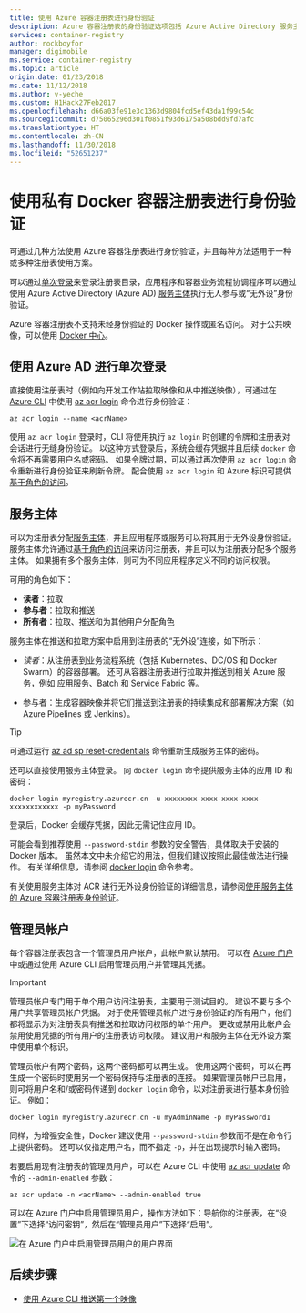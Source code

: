 ```yaml
---
title: 使用 Azure 容器注册表进行身份验证
description: Azure 容器注册表的身份验证选项包括 Azure Active Directory 服务主体直接登录和注册表登录。
services: container-registry
author: rockboyfor
manager: digimobile
ms.service: container-registry
ms.topic: article
origin.date: 01/23/2018
ms.date: 11/12/2018
ms.author: v-yeche
ms.custom: H1Hack27Feb2017
ms.openlocfilehash: d66a03fe91e3c1363d9804fcd5ef43da1f99c54c
ms.sourcegitcommit: d75065296d301f0851f93d6175a508bdd9fd7afc
ms.translationtype: HT
ms.contentlocale: zh-CN
ms.lasthandoff: 11/30/2018
ms.locfileid: "52651237"
---
```

# <a name="authenticate-with-a-private-docker-container-registry"></a>使用私有 Docker 容器注册表进行身份验证

可通过几种方法使用 Azure 容器注册表进行身份验证，并且每种方法适用于一种或多种注册表使用方案。

可以通过[单次登录](#individual-login-with-azure-ad)来登录注册表目录，应用程序和容器业务流程协调程序可以通过使用 Azure Active Directory (Azure AD) [服务主体](#service-principal)执行无人参与或“无外设”身份验证。

Azure 容器注册表不支持未经身份验证的 Docker 操作或匿名访问。 对于公共映像，可以使用 [Docker 中心](https://docs.docker.com/docker-hub/)。

## <a name="individual-login-with-azure-ad"></a>使用 Azure AD 进行单次登录

直接使用注册表时（例如向开发工作站拉取映像和从中推送映像），可通过在 [Azure CLI](https://docs.azure.cn/zh-cn/cli/install-azure-cli?view=azure-cli-latest) 中使用 [az acr login](https://docs.azure.cn/zh-cn/cli/acr?view=azure-cli-latest#az-acr-login) 命令进行身份验证：

```azurecli
az acr login --name <acrName>
```

使用 `az acr login` 登录时，CLI 将使用执行 `az login` 时创建的令牌和注册表对会话进行无缝身份验证。 以这种方式登录后，系统会缓存凭据并且后续 `docker` 命令将不再需要用户名或密码。 如果令牌过期，可以通过再次使用 `az acr login` 命令重新进行身份验证来刷新令牌。 配合使用 `az acr login` 和 Azure 标识可提供[基于角色的访问](../role-based-access-control/role-assignments-portal.md)。

## <a name="service-principal"></a>服务主体

可以为注册表分配[服务主体](../active-directory/develop/app-objects-and-service-principals.md)，并且应用程序或服务可以将其用于无外设身份验证。 服务主体允许通过[基于角色的访问](../role-based-access-control/role-assignments-portal.md)来访问注册表，并且可以为注册表分配多个服务主体。 如果拥有多个服务主体，则可为不同应用程序定义不同的访问权限。

可用的角色如下：

  * **读者**：拉取
  * **参与者**：拉取和推送
  * **所有者**：拉取、推送和为其他用户分配角色

服务主体在推送和拉取方案中启用到注册表的“无外设”连接，如下所示：

  * *读者*：从注册表到业务流程系统（包括 Kubernetes、DC/OS 和 Docker Swarm）的容器部署。 还可从容器注册表进行拉取并推送到相关 Azure 服务，例如 [应用服务](../app-service/index.yml)、[Batch](../batch/index.yml) 和 [Service Fabric](/service-fabric/) 等。
      
      <!-- Not Available on [AKS](../aks/index.yml)-->
  * 参与者：生成容器映像并将它们推送到注册表的持续集成和部署解决方案（如 Azure Pipelines 或 Jenkins）。

> [!TIP]
> 可通过运行 [az ad sp reset-credentials](https://docs.azure.cn/zh-cn/cli/ad/sp?view=azure-cli-latest#az-ad-sp-reset-credentials) 命令重新生成服务主体的密码。
>

还可以直接使用服务主体登录。 向 `docker login` 命令提供服务主体的应用 ID 和密码：

```
docker login myregistry.azurecr.cn -u xxxxxxxx-xxxx-xxxx-xxxx-xxxxxxxxxxxx -p myPassword
```

登录后，Docker 会缓存凭据，因此无需记住应用 ID。

可能会看到推荐使用 `--password-stdin` 参数的安全警告，具体取决于安装的 Docker 版本。 虽然本文中未介绍它的用法，但我们建议按照此最佳做法进行操作。 有关详细信息，请参阅 [docker login](https://docs.docker.com/engine/reference/commandline/login/) 命令参考。

有关使用服务主体对 ACR 进行无外设身份验证的详细信息，请参阅[使用服务主体的 Azure 容器注册表身份验证](container-registry-auth-service-principal.md)。

## <a name="admin-account"></a>管理员帐户

每个容器注册表包含一个管理员用户帐户，此帐户默认禁用。 可以在 [Azure 门户](container-registry-get-started-portal.md#create-a-container-registry)中或通过使用 Azure CLI 启用管理员用户并管理其凭据。

> [!IMPORTANT]
> 管理员帐户专门用于单个用户访问注册表，主要用于测试目的。 建议不要与多个用户共享管理员帐户凭据。 对于使用管理员帐户进行身份验证的所有用户，他们都将显示为对注册表具有推送和拉取访问权限的单个用户。 更改或禁用此帐户会禁用使用凭据的所有用户的注册表访问权限。 建议用户和服务主体在无外设方案中使用单个标识。
>

管理员帐户有两个密码，这两个密码都可以再生成。 使用这两个密码，可以在再生成一个密码时使用另一个密码保持与注册表的连接。 如果管理员帐户已启用，则可将用户名和/或密码传递到 `docker login` 命令，以对注册表进行基本身份验证。 例如：

```
docker login myregistry.azurecr.cn -u myAdminName -p myPassword1
```

同样，为增强安全性，Docker 建议使用 `--password-stdin` 参数而不是在命令行上提供密码。 还可以仅指定用户名，而不指定 `-p`，并在出现提示时输入密码。

若要启用现有注册表的管理员用户，可以在 Azure CLI 中使用 [az acr update](https://docs.azure.cn/zh-cn/cli/acr?view=azure-cli-latest#az-acr-update) 命令的 `--admin-enabled` 参数：

```azurecli
az acr update -n <acrName> --admin-enabled true
```

可以在 Azure 门户中启用管理员用户，操作方法如下：导航你的注册表，在“设置”下选择“访问密钥”，然后在“管理员用户”下选择“启用”。

![在 Azure 门户中启用管理员用户的用户界面][auth-portal-01]

## <a name="next-steps"></a>后续步骤

* [使用 Azure CLI 推送第一个映像](container-registry-get-started-azure-cli.md)

<!-- IMAGES -->
[auth-portal-01]: ./media/container-registry-authentication/auth-portal-01.png

<!-- Update_Description: update meta properties, wording update -->
